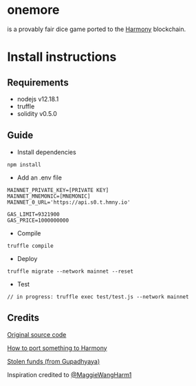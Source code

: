 # onemore
is a provably fair dice game ported to the [Harmony](http://harmony.one) blockchain.

# Install instructions

## Requirements

* nodejs v12.18.1
* truffle
* solidity v0.5.0

## Guide

* Install dependencies
```
npm install
```
* Add an .env file
```
MAINNET_PRIVATE_KEY=[PRIVATE KEY]
MAINNET_MNEMONIC=[MNEMONIC]
MAINNET_0_URL='https://api.s0.t.hmny.io'

GAS_LIMIT=9321900
GAS_PRICE=1000000000
```

* Compile
```
truffle compile
```

* Deploy
```
truffle migrate --network mainnet --reset
```

* Test
```
// in progress: truffle exec test/test.js --network mainnet
```

## Credits
[Original source code](https://github.com/FeiShepherd/ethereum-dice)

[How to port something to Harmony](https://github.com/ivorytowerdds/harmony-punks)

[Stolen funds (from Gupadhyaya)](https://github.com/gupadhyaya/soccerplayers/blob/master/.env)

Inspiration credited to [@MaggieWangHarm1](https://twitter.com/MaggieWangHarm1)
